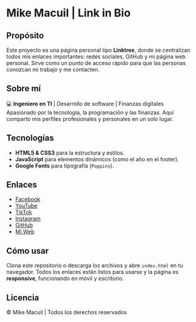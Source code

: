 # Mike Macuil | Link in Bio

## Propósito
Este proyecto es una página personal tipo **Linktree**, donde se centralizan todos mis enlaces importantes: redes sociales, GitHub y mi página web personal. Sirve como un punto de acceso rápido para que las personas conozcan mi trabajo y me contacten.

## Sobre mí
💻 **Ingeniero en TI** | Desarrollo de software | Finanzas digitales  
Apasionado por la tecnología, la programación y las finanzas. Aquí comparto mis perfiles profesionales y personales en un solo lugar.

## Tecnologías
- **HTML5 & CSS3** para la estructura y estilos.
- **JavaScript** para elementos dinámicos (como el año en el footer).
- **Google Fonts** para tipografía (`Poppins`).

## Enlaces
- [Facebook](https://www.facebook.com/MikeMacuil)  
- [YouTube](https://www.youtube.com/@mike.macuil)  
- [TikTok](https://www.tiktok.com/@mike.macuil)  
- [Instagram](https://www.instagram.com/mikemacuil/#)  
- [GitHub](https://github.com/MiguelMacul)  
- [Mi Web](https://miguelmacul.github.io/page-mike-macuil/)

## Cómo usar
Clona este repositorio o descarga los archivos y abre `index.html` en tu navegador. Todos los enlaces están listos para usarse y la página es **responsive**, funcionando en móvil y escritorio.

## Licencia
© Mike Macuil | Todos los derechos reservados
